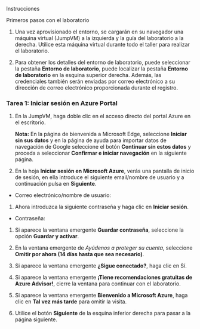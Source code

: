 Instrucciones

Primeros pasos con el laboratorio

1. Una vez aprovisionado el entorno, se cargarán en su navegador una máquina virtual (JumpVM) a la izquierda y la guía del laboratorio a la derecha. Utilice esta máquina virtual durante todo el taller para realizar el laboratorio.

1. Para obtener los detalles del entorno de laboratorio, puede seleccionar la pestaña **Entorno de laboratorio**, puede localizar la pestaña **Entorno de laboratorio** en la esquina superior derecha. Además, las credenciales también serán enviadas por correo electrónico a su dirección de correo electrónico proporcionada durante el registro.

### Tarea 1: Iniciar sesión en Azure Portal

1. En la JumpVM, haga doble clic en el acceso directo del portal Azure en el escritorio.
   
    **Nota:** En la página de bienvenida a Microsoft Edge, seleccione **Iniciar sin sus datos** y en la página de ayuda para importar datos de navegación de Google seleccione el botón **Continuar sin estos datos** y proceda a seleccionar **Confirmar e iniciar navegación** en la siguiente página.

1. En la hoja **Iniciar sesión en Microsoft Azure**, verás una pantalla de inicio de sesión, en ella introduce el siguiente email/nombre de usuario y a continuación pulsa en **Siguiente**.

  - Correo electrónico/nombre de usuario:

1. Ahora introduzca la siguiente contraseña y haga clic en **Iniciar sesión**.
  - Contraseña:    

1. Si aparece la ventana emergente **Guardar contraseña**, seleccione la opción **Guardar y activar**.

1. En la ventana emergente de *Ayúdenos a proteger su cuenta*, seleccione **Omitir por ahora (14 días hasta que sea necesario)**.

1. Si aparece la ventana emergente **¿Sigue conectado?**, haga clic en Sí.

1. Si aparece la ventana emergente **¡Tiene recomendaciones gratuitas de Azure Advisor!**, cierre la ventana para continuar con el laboratorio.

1. Si aparece la ventana emergente **Bienvenido a Microsoft Azure**, haga clic en **Tal vez más tarde** para omitir la visita.

1. Utilice el botón **Siguiente** de la esquina inferior derecha para pasar a la página siguiente.
